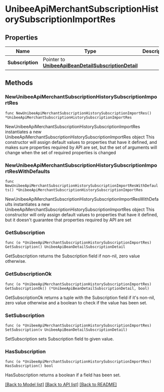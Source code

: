 # UnibeeApiMerchantSubscriptionHistorySubscriptionImportRes

## Properties

Name | Type | Description | Notes
------------ | ------------- | ------------- | -------------
**Subscription** | Pointer to [**UnibeeApiBeanDetailSubscriptionDetail**](UnibeeApiBeanDetailSubscriptionDetail.md) |  | [optional] 

## Methods

### NewUnibeeApiMerchantSubscriptionHistorySubscriptionImportRes

`func NewUnibeeApiMerchantSubscriptionHistorySubscriptionImportRes() *UnibeeApiMerchantSubscriptionHistorySubscriptionImportRes`

NewUnibeeApiMerchantSubscriptionHistorySubscriptionImportRes instantiates a new UnibeeApiMerchantSubscriptionHistorySubscriptionImportRes object
This constructor will assign default values to properties that have it defined,
and makes sure properties required by API are set, but the set of arguments
will change when the set of required properties is changed

### NewUnibeeApiMerchantSubscriptionHistorySubscriptionImportResWithDefaults

`func NewUnibeeApiMerchantSubscriptionHistorySubscriptionImportResWithDefaults() *UnibeeApiMerchantSubscriptionHistorySubscriptionImportRes`

NewUnibeeApiMerchantSubscriptionHistorySubscriptionImportResWithDefaults instantiates a new UnibeeApiMerchantSubscriptionHistorySubscriptionImportRes object
This constructor will only assign default values to properties that have it defined,
but it doesn't guarantee that properties required by API are set

### GetSubscription

`func (o *UnibeeApiMerchantSubscriptionHistorySubscriptionImportRes) GetSubscription() UnibeeApiBeanDetailSubscriptionDetail`

GetSubscription returns the Subscription field if non-nil, zero value otherwise.

### GetSubscriptionOk

`func (o *UnibeeApiMerchantSubscriptionHistorySubscriptionImportRes) GetSubscriptionOk() (*UnibeeApiBeanDetailSubscriptionDetail, bool)`

GetSubscriptionOk returns a tuple with the Subscription field if it's non-nil, zero value otherwise
and a boolean to check if the value has been set.

### SetSubscription

`func (o *UnibeeApiMerchantSubscriptionHistorySubscriptionImportRes) SetSubscription(v UnibeeApiBeanDetailSubscriptionDetail)`

SetSubscription sets Subscription field to given value.

### HasSubscription

`func (o *UnibeeApiMerchantSubscriptionHistorySubscriptionImportRes) HasSubscription() bool`

HasSubscription returns a boolean if a field has been set.


[[Back to Model list]](../README.md#documentation-for-models) [[Back to API list]](../README.md#documentation-for-api-endpoints) [[Back to README]](../README.md)


